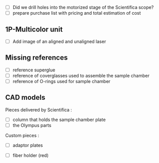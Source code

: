 - [ ] Did we drill holes into the motorized stage of the Scientifica scope?
- [ ] prepare purchase list with pricing and total estimation of cost

## 1P-Multicolor unit
- [ ] Add image of an aligned and unaligned laser

## Missing references
- [ ] reference superglue
- [ ] reference of coverglasses used to assemble the sample chamber
- [ ] reference of O-rings used for sample chamber

## CAD models

Pieces delivered by Scientifica :
- [ ] column that holds the sample chamber plate
- [ ] the Olympus parts

Custom pieces :
- [ ] adaptor plates
- [ ] fiber holder (red)


